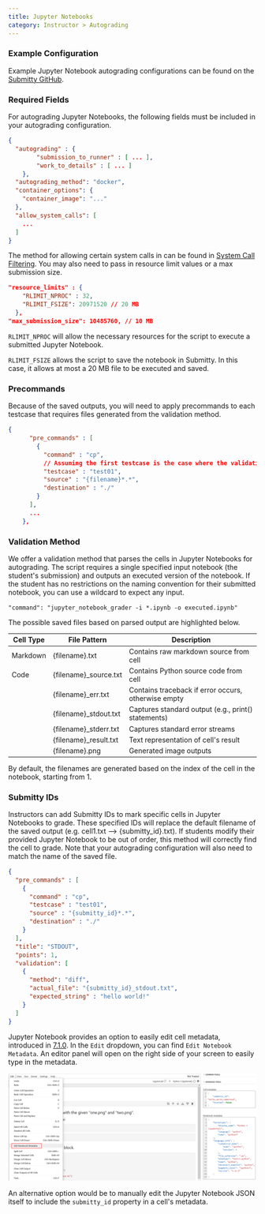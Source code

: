 ```yaml
---
title: Jupyter Notebooks
category: Instructor > Autograding
---
```


### Example Configuration

Example Jupyter Notebook autograding configurations can be found on the [Submitty GitHub](https://github.com/Submitty/Submitty/tree/main/more_autograding_examples).

### Required Fields

For autograding Jupyter Notebooks, the following fields must be included in your autograding configuration.

```json
{
  "autograding" : {
        "submission_to_runner" : [ ... ],
        "work_to_details" : [ ... ]
    },
  "autograding_method": "docker",
  "container_options": {
    "container_image": "..."
  },
  "allow_system_calls": [
    ...
  ]
}
```

The method for allowing certain system calls in can be found in [System Call Filtering](/instructor/autograding/system_call_filtering).
You may also need to pass in resource limit values or a max submission size.

```json
"resource_limits" : {
    "RLIMIT_NPROC" : 32,
    "RLIMIT_FSIZE": 20971520 // 20 MB
  },
"max_submission_size": 10485760, // 10 MB
```

`RLIMIT_NPROC` will allow the necessary resources for the script to execute a submitted Jupyter Notebook.

`RLIMIT_FSIZE` allows the script to save the notebook in Submitty. In this case, it allows at most a 20 MB file to be executed and saved.

### Precommands

Because of the saved outputs, you will need to apply precommands to each testcase that requires files generated from the validation
method.

```json
{
      "pre_commands" : [
        {
          "command" : "cp",
          // Assuming the first testcase is the case where the validation method was run
          "testcase" : "test01",
          "source" : "{filename}*.*",
          "destination" : "./"
        }
      ], 
      ...
    },
```

### Validation Method

We offer a validation method that parses the cells in Jupyter Notebooks for autograding. The script requires a single specified 
input notebook (the student's submission) and outputs an executed version of the notebook. If the student has no restrictions on 
the naming convention for their submitted notebook, you can use a wildcard to expect any input.

```
"command": "jupyter_notebook_grader -i *.ipynb -o executed.ipynb"
```

The possible saved files based on parsed output are highlighted below.

| Cell Type |       File Pattern      |                     Description                     |
| --------- | ----------------------- | --------------------------------------------------- |
|  Markdown |     {filename}.txt      |        Contains raw markdown source from cell       |
|   Code    |  {filename}_source.txt  |        Contains Python source code from cell        |
|           |    {filename}_err.txt   | Contains traceback if error occurs, otherwise empty |
|           |  {filename}_stdout.txt  | Captures standard output (e.g., print() statements) |
|           |  {filename}_stderr.txt  |           Captures standard error streams           |
|           |  {filename}_result.txt  |         Text representation of cell's result        |
|           |      {filename}.png     |               Generated image outputs               |

By default, the filenames are generated based on the index of the cell in the notebook, starting from 1.

### Submitty IDs

Instructors can add Submitty IDs to mark specific cells in Jupyter Notebooks to grade. These specified IDs will replace the 
default filename of the saved output (e.g. cell1.txt --> {submitty_id}.txt). If students modify their provided Jupyter Notebook
to be out of order, this method will correctly find the cell to grade. Note that your autograding configuration will also need
to match the name of the saved file.

```json
{
  "pre_commands" : [
    {
      "command" : "cp",
      "testcase" : "test01",
      "source" : "{submitty_id}*.*",
      "destination" : "./"
    }
  ], 
  "title": "STDOUT",
  "points": 1,
  "validation": [
    {
      "method": "diff",
      "actual_file": "{submitty_id}_stdout.txt",
      "expected_string" : "hello world!"
    }
  ]
}
```

Jupyter Notebook provides an option to easily edit cell metadata, introduced in [7.1.0](https://jupyter-notebook.readthedocs.io/en/stable/changelog.html#id116). In the `Edit` dropdown, you can find
`Edit Notebook Metadata`. An editor panel will open on the right side of your screen to easily type in the metadata.

![](/images/jupyter_metadata.png)

An alternative option would be to manually edit the Jupyter Notebook JSON itself to include the `submitty_id` property in a cell's metadata.